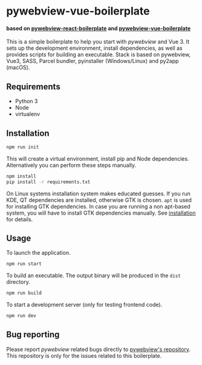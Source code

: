 # pywebview-vue-boilerplate
#### based on [pywebview-react-boilerplate](https://github.com/r0x0r/pywebview-react-boilerplate) and [pywebview-vue-boilerplate](https://github.com/kmrifat/pywebview-vue-boilerplate)

This is a  simple boilerplate to help you start with _pywebview_ and Vue 3. It sets up the development environment, install dependencies, as well as provides scripts for building an executable. Stack is based on pywebview, Vue3, SASS, Parcel bundler, pyinstaller (Windows/Linux) and py2app (macOS).

## Requirements
- Python 3
- Node
- virtualenv

## Installation

``` bash
npm run init
```

This will create a virtual environment, install pip and Node dependencies. Alternatively you can perform these steps manually.

``` bash
npm install
pip install -r requirements.txt
```

On Linux systems installation system makes educated guesses. If you run KDE, QT dependencies are installed, otherwise GTK is chosen. `apt` is used for installing GTK dependencies. In case you are running a non apt-based system, you will have to install GTK dependencies manually. See [installation](https://pywebview.flowrl.com/guide/installation.html) for details.

## Usage

To launch the application.

``` bash
npm run start
```

To build an executable. The output binary will be produced in the `dist` directory.

``` bash
npm run build
```

To start a development server (only for testing frontend code).

``` bash
npm run dev
```


## Bug reporting

Please report _pywebview_ related bugs directly to [pywebview's repository](https://github.com/r0x0r/pywebview). This repository is only for the issues related to this boilerplate.
